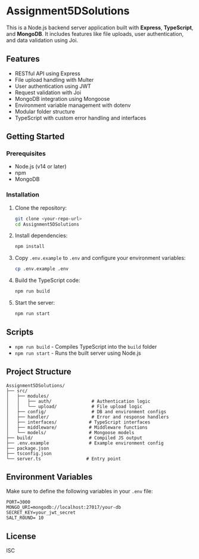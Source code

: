 # Assignment5DSolutions

This is a Node.js backend server application built with **Express**, **TypeScript**, and **MongoDB**. It includes features like file uploads, user authentication, and data validation using Joi.


## Features

- RESTful API using Express
- File upload handling with Multer
- User authentication using JWT
- Request validation with Joi
- MongoDB integration using Mongoose
- Environment variable management with dotenv
- Modular folder structure
- TypeScript with custom error handling and interfaces

## Getting Started

### Prerequisites

- Node.js (v14 or later)
- npm
- MongoDB

### Installation

1. Clone the repository:
   ```bash
   git clone <your-repo-url>
   cd Assignment5DSolutions
   ```

2. Install dependencies:
   ```bash
   npm install
   ```

3. Copy `.env.example` to `.env` and configure your environment variables:
   ```bash
   cp .env.example .env
   ```

4. Build the TypeScript code:
   ```bash
   npm run build
   ```

5. Start the server:
   ```bash
   npm run start
   ```

## Scripts

- `npm run build` - Compiles TypeScript into the `build` folder
- `npm run start` - Runs the built server using Node.js

## Project Structure

```
Assignment5DSolutions/
├── src/
│   ├── modules/
│   │   ├── auth/               # Authentication logic
│   │   └── upload/             # File upload logic
│   ├── config/                 # DB and environment configs
│   ├── handler/                # Error and response handlers
│   ├── interfaces/            # TypeScript interfaces
│   ├── middleware/            # Middleware functions
│   └── models/                # Mongoose models
├── build/                     # Compiled JS output
├── .env.example               # Example environment config
├── package.json
├── tsconfig.json
└── server.ts                 # Entry point
```

## Environment Variables

Make sure to define the following variables in your `.env` file:

```
PORT=3000
MONGO_URI=mongodb://localhost:27017/your-db
SECRET_KEY=your_jwt_secret
SALT_ROUND= 10
```

## License

ISC